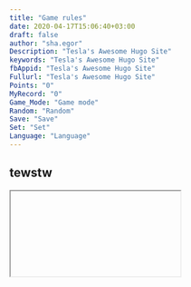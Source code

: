 ```yaml
---
title: "Game rules"
date: 2020-04-17T15:06:40+03:00
draft: false
author: "sha.egor"
Description: "Tesla's Awesome Hugo Site"
keywords: "Tesla's Awesome Hugo Site"
fbAppid: "Tesla's Awesome Hugo Site"
Fullurl: "Tesla's Awesome Hugo Site"
Points: "0"
MyRecord: "0"
Game_Mode: "Game mode"
Random: "Random"
Save: "Save"
Set: "Set"
Language: "Language"
---
```


## tewstw
  <iframe
    
  id="telegram-login-snakewordBot"
  src="https://oauth.telegram.org/embed/snakewordBot?origin=https%3A%2F%2Fsnakeword.ru&amp;return_to=https%3A%2F%2Fsnakeword.ru%2F&amp;size=medium&amp;userpic=false&amp;request_access=write"
  width="186"
  height="28"
  frameborder="0"
  scrolling="no"
></iframe>